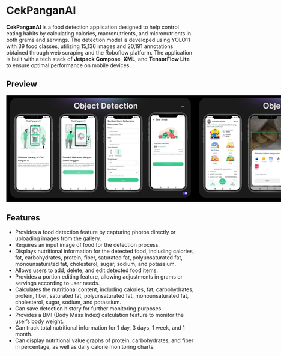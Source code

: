 # CekPanganAI
 **CekPanganAI** is a food detection application designed to help control eating habits by calculating calories, macronutrients, and micronutrients in both grams and servings. The detection model is developed using YOLO11 with 39 food classes, utilizing 15,136 images and 20,191 annotations obtained through web scraping and the Roboflow platform. The application is built with a tech stack of **Jetpack Compose**, **XML**, and **TensorFlow Lite** to ensure optimal performance on mobile devices.

## Preview <a name="Preview"></a>
<div style="display:flex;">
     <img alt="Preview" title="Preview" width="" src="images/1.jpg" />
     <img alt="Preview" title="Preview" width="" src="images/2.jpg" />
     <img alt="Preview" title="Preview" width="" src="images/3.jpg" />
     <img alt="Preview" title="Preview" width="" src="images/4.jpg" />
</div>

## Features <a name="Feature"></a>
- Provides a food detection feature by capturing photos directly or uploading images from the gallery.
- Requires an input image of food for the detection process.
- Displays nutritional information for the detected food, including calories, fat, carbohydrates, protein, fiber, saturated fat, polyunsaturated fat, monounsaturated fat, cholesterol, sugar, sodium, and potassium.
- Allows users to add, delete, and edit detected food items.
- Provides a portion editing feature, allowing adjustments in grams or servings according to user needs.
- Calculates the nutritional content, including calories, fat, carbohydrates, protein, fiber, saturated fat, polyunsaturated fat, monounsaturated fat, cholesterol, sugar, sodium, and potassium.
- Can save detection history for further monitoring purposes.
- Provides a BMI (Body Mass Index) calculation feature to monitor the user’s body weight.
- Can track total nutritional information for 1 day, 3 days, 1 week, and 1 month.
- Can display nutritional value graphs of protein, carbohydrates, and fiber in percentage, as well as daily calorie monitoring charts.
